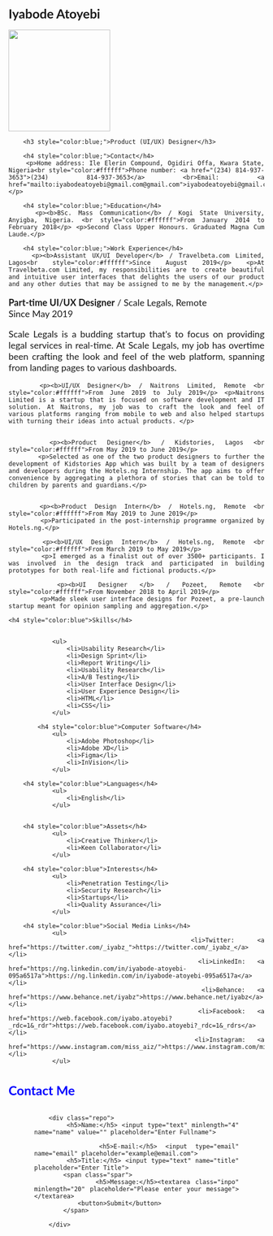 
<html>
	<head>
	<title>Iyabode Atoyebi's CV</title>
	<style>
		.body {
			margin: auto;
			width: 50%;
			font-family: 'Arial';
		}
		p {
			font-size: 18px;
		}
		h1,h2,h3,h4,h5,h6 {
			font-size: 25px;
		}
		.picture {
			border-radius: 50%;
		}
		.intro {
			margin-bottom: 40px;
		}
		.intro h1 {
			font-size: 50px;
		}
		.position {
			margin-bottom: 40px;
		}
		.position p {
			font-style: normal;
		}
	</style>
</head>
	<body style="font-family:lato; text-align:justify">
			<h1>Iyabode Atoyebi</h1>
			<img width="200" height="200" src="https://res.cloudinary.com/iyabz/image/upload/v1557756657/Iyabz.jpg"/>
		
		<h3 style="color:blue;">Product (UI/UX) Designer</h3>
		
		<h4 style="color:blue;">Contact</h4>
		<p>Home address: Ile Elerin Compound, Ogidiri Offa, Kwara State, Nigeria<br style="color:#ffffff">Phone number: <a href="(234) 814-937-3653">(234) 814-937-3653</a> <br>Email: <a href="mailto:iyabodeatoyebi@gmail.com@gmail.com">iyabodeatoyebi@gmail.com</a></p>
		
		<h4 style="color:blue;">Education</h4>
		<p><b>BSc. Mass Communication</b> / Kogi State University, Anyigba, Nigeria. <br style="color:#ffffff">From January 2014 to February 2018</p> <p>Second Class Upper Honours. Graduated Magna Cum Laude.</p>
		
		<h4 style="color:blue;">Work Experience</h4>
		<p><b>Assistant UX/UI Developer</b> / Travelbeta.com Limited, Lagos<br style="color:#ffffff">Since August 2019</p> <p>At Travelbeta.com Limited, my responsibilities are to create beautiful and intuitive user interfaces that delights the users of our product and any other duties that may be assigned to me by the management.</p>
		
		
<p><b>Part-time UI/UX Designer</b> / Scale Legals, Remote <br style="color:#ffffff">Since May 2019</p>
			<p>Scale Legals is a budding startup that's to focus on providing legal services in real-time. At Scale Legals, my job has overtime been crafting the look and feel of the web platform, spanning from landing pages to various dashboards.</p>
			
		<p><b>UI/UX Designer</b> / Naitrons Limited, Remote <br style="color:#ffffff">From June 2019 to July 2019</p> <p>Naitrons Limited is a startup that is focused on software development and IT solution. At Naitrons, my job was to craft the look and feel of various platforms ranging from mobile to web and also helped startups with turning their ideas into actual products. </p>
			
			
		<p><b>Product Designer</b> / Kidstories, Lagos <br style="color:#ffffff">From May 2019 to June 2019</p>
			<p>Selected as one of the two product designers to further the development of Kidstories App which was built by a team of designers and developers during the Hotels.ng Internship. The app aims to offer convenience by aggregating a plethora of stories that can be told to children by parents and guardians.</p>
		
		
		<p><b>Product Design Intern</b> / Hotels.ng, Remote <br style="color:#ffffff">From May 2019 to June 2019</p>
			<p>Participated in the post-internship programme organized by Hotels.ng.</p>
			
		<p><b>UI/UX Design Intern</b> / Hotels.ng, Remote <br style="color:#ffffff">From March 2019 to May 2019</p>
			<p>I emerged as a finalist out of over 3500+ participants. I was involved in the design track and participated in building prototypes for both real-life and fictional products.</p>
			
		<p><b>UI Designer </b> / Pozeet, Remote <br style="color:#ffffff">From November 2018 to April 2019</p>
			<p>Made sleek user interface designs for Pozeet, a pre-launch startup meant for opinion sampling and aggregation.</p>
			
	<h4 style="color:blue">Skills</h4>	
				
				
				<ul>
					<li>Usability Research</li>
					<li>Design Sprint</li>
					<li>Report Writing</li>
					<li>Usability Research</li>
					<li>A/B Testing</li>
					<li>User Interface Design</li>
					<li>User Experience Design</li>
					<li>HTML</li>
					<li>CSS</li>
				</ul>
			
			<h4 style="color:blue">Computer Software</h4>	
				<ul>
					<li>Adobe Photoshop</li>
					<li>Adobe XD</li>
					<li>Figma</li>
					<li>InVision</li>
				</ul>		
				
		<h4 style="color:blue">Languages</h4>	
				<ul>
					<li>English</li>
				</ul>
					
				
		<h4 style="color:blue">Assets</h4>	
				<ul>
					<li>Creative Thinker</li>
					<li>Keen Collaborator</li>
				</ul>
				
		<h4 style="color:blue">Interests</h4>	
				<ul>
					<li>Penetration Testing</li>
					<li>Security Research</li>
					<li>Startups</li>
					<li>Quality Assurance</li>
				</ul>
				
		<h4 style="color:blue">Social Media Links</h4>	
				<ul>
					<li>Twitter:  <a href="https://twitter.com/_iyabz_">https://twitter.com/_iyabz_</a></li>
					<li>LinkedIn: <a href="https://ng.linkedin.com/in/iyabode-atoyebi-095a6517a">https://ng.linkedin.com/in/iyabode-atoyebi-095a6517a</a></li>
					<li>Behance: <a href="https://www.behance.net/iyabz">https://www.behance.net/iyabz</a></li>
					<li>Facebook: <a href="https://web.facebook.com/iyabo.atoyebi?_rdc=1&_rdr">https://web.facebook.com/iyabo.atoyebi?_rdc=1&_rdrs</a></li>
					<li>Instagram: <a href="https://www.instagram.com/miss_aiz/">https://www.instagram.com/miss_aiz/</a></li>
				</ul>
<div>
<h4 style="subHeading;color:blue;">Contact Me</h4>

  <div style="width: 80%; margin:auto;">
    <form>
        
        <div class="repo">
            <h5>Name:</h5> <input type="text" minlength="4" name="name" value="" placeholder="Enter Fullname">
            
            <h5>E-mail:</h5> <input type="email" name="email" placeholder="example@email.com">
            <h5>Title:</h5> <input type="text" name="title" placeholder="Enter Title">	
            <span class="spar">
                <h5>Message:</h5><textarea class="inpo" minlength="20" placeholder="Please enter your message"></textarea>
                <button>Submit</button>
            </span>

        </div>





